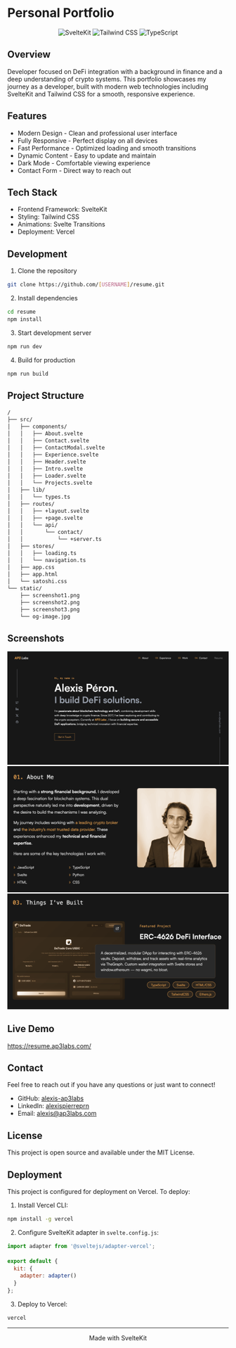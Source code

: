 # Personal Portfolio

<div align="center">

![SvelteKit](https://img.shields.io/badge/SvelteKit-FF3E00?style=for-the-badge&logo=svelte&logoColor=white)
![Tailwind CSS](https://img.shields.io/badge/Tailwind_CSS-38B2AC?style=for-the-badge&logo=tailwind-css&logoColor=white)
![TypeScript](https://img.shields.io/badge/TypeScript-007ACC?style=for-the-badge&logo=typescript&logoColor=white)

</div>

## Overview

Developer focused on DeFi integration with a background in finance and a deep understanding of crypto systems. This portfolio showcases my journey as a developer, built with modern web technologies including SvelteKit and Tailwind CSS for a smooth, responsive experience.

## Features

- Modern Design - Clean and professional user interface
- Fully Responsive - Perfect display on all devices
- Fast Performance - Optimized loading and smooth transitions
- Dynamic Content - Easy to update and maintain
- Dark Mode - Comfortable viewing experience
- Contact Form - Direct way to reach out

## Tech Stack

- Frontend Framework: SvelteKit
- Styling: Tailwind CSS
- Animations: Svelte Transitions
- Deployment: Vercel

## Development

1. Clone the repository
```bash
git clone https://github.com/[USERNAME]/resume.git
```

2. Install dependencies
```bash
cd resume
npm install
```

3. Start development server
```bash
npm run dev
```

4. Build for production
```bash
npm run build
```

## Project Structure

```
/
├── src/
│   ├── components/
│   │   ├── About.svelte
│   │   ├── Contact.svelte
│   │   ├── ContactModal.svelte
│   │   ├── Experience.svelte
│   │   ├── Header.svelte
│   │   ├── Intro.svelte
│   │   ├── Loader.svelte
│   │   └── Projects.svelte
│   ├── lib/
│   │   └── types.ts
│   ├── routes/
│   │   ├── +layout.svelte
│   │   ├── +page.svelte
│   │   └── api/
│   │       └── contact/
│   │           └── +server.ts
│   ├── stores/
│   │   ├── loading.ts
│   │   └── navigation.ts
│   ├── app.css
│   ├── app.html
│   └── satoshi.css
└── static/
    ├── screenshot1.png
    ├── screenshot2.png
    ├── screenshot3.png
    └── og-image.jpg
```

## Screenshots

![Screenshot 1](./static/screenshot1.png)
![Screenshot 2](./static/screenshot2.png)
![Screenshot 3](./static/screenshot3.png)

## Live Demo

https://resume.ap3labs.com/

## Contact

Feel free to reach out if you have any questions or just want to connect!

- GitHub: [alexis-ap3labs](https://github.com/alexis-ap3labs)
- LinkedIn: [alexispierreprn](https://www.linkedin.com/in/alexispierreprn/)
- Email: [alexis@ap3labs.com](mailto:alexis@ap3labs.com)

## License

This project is open source and available under the MIT License.

## Deployment

This project is configured for deployment on Vercel. To deploy:

1. Install Vercel CLI:
```bash
npm install -g vercel
```

2. Configure SvelteKit adapter in `svelte.config.js`:
```javascript
import adapter from '@sveltejs/adapter-vercel';

export default {
  kit: {
    adapter: adapter()
  }
};
```

3. Deploy to Vercel:
```bash
vercel
```

---
<div align="center">
Made with SvelteKit
</div>
